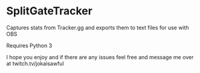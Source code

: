# SplitGateTracker
Captures stats from Tracker.gg and exports them to text files for use with OBS

Requires Python 3

I hope you enjoy and if there are any issues feel free and message me over at twitch.tv/jokaisawful
